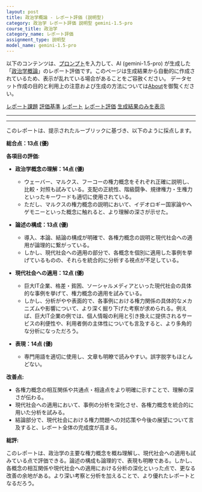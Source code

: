 ```yaml
---
layout: post
title: 政治学概論 - レポート評価 (説明型)
category: 政治学 レポート評価 説明型 gemini-1.5-pro
course_title: 政治学
category_name: レポート評価
assignment_type: 説明型
model_name: gemini-1.5-pro
---
```


以下のコンテンツは、[プロンプト](https://github.com/takedatoshiyuki/synthetic_assignments/tree/main/generated/政治学/gemini-1.5-pro/prompt_レポート評価-説明型.md)を入力して、AI (gemini-1.5-pro) が生成した「[政治学概論](/contents/政治学/)」のレポート評価です。このページは生成結果から自動的に作成されているため、表示が乱れている場合があることをご容赦ください。
データセット作成の目的と利用上の注意および生成の方法については[About](/About)を御覧ください。

[レポート課題](../レポート課題-説明型)
[評価基準](../評価基準-説明型)
[レポート](../レポート-説明型)
[レポート評価](../レポート評価-説明型)
[生成結果のみを表示](https://github.com/takedatoshiyuki/synthetic_assignments/tree/main/generated/政治学/gemini-1.5-pro/レポート評価-説明型.md)
  

***
***
  
このレポートは、提示されたルーブリックに基づき、以下のように採点します。

**総合点：13点 (優)**

**各項目の評価:**

* **政治学概念の理解：14点 (優)**
    * ウェーバー、マルクス、フーコーの権力概念をそれぞれ正確に説明し、比較・対照も試みている。支配の正統性、階級闘争、規律権力・生権力といったキーワードも適切に使用されている。
    * ただし、マルクスの権力概念の説明において、イデオロギー国家論やヘゲモニーといった概念に触れると、より理解の深さが示せた。

* **論述の構成：13点 (優)**
    * 導入、本論、結論の構成が明確で、各権力概念の説明と現代社会への適用が論理的に繋がっている。
    * しかし、現代社会への適用の部分で、各概念を個別に適用した事例を挙げているものの、それらを統合的に分析する視点が不足している。

* **現代社会への適用：12点 (優)**
    * 巨大IT企業、格差・貧困、ソーシャルメディアといった現代社会の具体的な事例を挙げて、権力概念の適用を試みている。
    * しかし、分析がやや表面的で、各事例における権力関係の具体的なメカニズムや影響について、より深く掘り下げた考察が求められる。例えば、巨大IT企業の例では、個人情報の利用と引き換えに提供されるサービスの利便性や、利用者側の主体性についても言及すると、より多角的な分析になっただろう。

* **表現：14点 (優)**
    * 専門用語を適切に使用し、文章も明瞭で読みやすい。誤字脱字もほとんどない。


**改善点:**

* 各権力概念の相互関係や共通点・相違点をより明確に示すことで、理解の深さが伝わる。
* 現代社会への適用において、事例の分析を深化させ、各権力概念を統合的に用いた分析を試みる。
* 結論部分で、現代社会における権力問題への対応策や今後の展望について言及すると、レポート全体の完成度が高まる。


**総評:**

このレポートは、政治学の主要な権力概念を概ね理解し、現代社会への適用も試みている点で評価できる。論述の構成も論理的で、表現も明瞭である。しかし、各概念の相互関係や現代社会への適用における分析の深化といった点で、更なる改善の余地がある。より深い考察と分析を加えることで、より優れたレポートとなるだろう。
